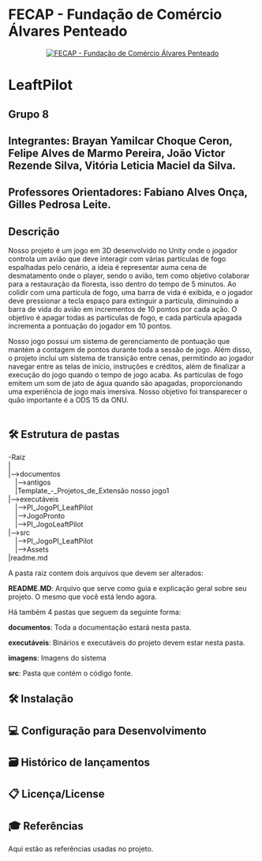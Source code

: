 # FECAP - Fundação de Comércio Álvares Penteado

<p align="center">
<a href= "https://www.fecap.br/"><img src="https://encrypted-tbn0.gstatic.com/images?q=tbn:ANd9GcRhZPrRa89Kma0ZZogxm0pi-tCn_TLKeHGVxywp-LXAFGR3B1DPouAJYHgKZGV0XTEf4AE&usqp=CAU" alt="FECAP - Fundação de Comércio Álvares Penteado" border="0"></a>
</p>

# LeaftPilot

## Grupo 8

## Integrantes: Brayan Yamilcar Choque Ceron, Felipe Alves de Marmo Pereira, João Victor Rezende Silva, Vitória Leticia Maciel da Silva.

## Professores Orientadores: Fabiano Alves Onça, Gilles Pedrosa Leite.
## Descrição

Nosso projeto é um jogo em 3D desenvolvido no Unity onde o jogador controla um avião que deve interagir com várias partículas de fogo espalhadas pelo cenário, a ideia é representar auma cena de desmatamento onde o player, sendo o avião, tem como objetivo colaborar para a restauração da floresta, isso dentro do tempo de 5 minutos. Ao colidir com uma partícula de fogo, uma barra de vida é exibida, e o jogador deve pressionar a tecla espaço para extinguir a partícula, diminuindo a barra de vida do avião em incrementos de 10 pontos por cada ação. O objetivo é apagar todas as partículas de fogo, e cada partícula apagada incrementa a pontuação do jogador em 10 pontos.

Nosso jogo possui um sistema de gerenciamento de pontuação que mantém a contagem de pontos durante toda a sessão de jogo. Além disso, o projeto inclui um sistema de transição entre cenas, permitindo ao jogador navegar entre as telas de início, instruções e créditos, além de finalizar a execução do jogo quando o tempo de jogo acaba. As partículas de fogo emitem um som de jato de água quando são apagadas, proporcionando uma experiência de jogo mais imersiva. Nosso objetivo foi transparecer o quão importante é a ODS 15 da ONU.
<br><br>

## 🛠 Estrutura de pastas

-Raiz<br>
|<br>
|-->documentos<br>
  &emsp;|-->antigos<br>
  &emsp;|Template_-_Projetos_de_Extensão nosso jogo1<br>
|-->executáveis<br>
  &emsp;|-->PI_JogoPI_LeaftPilot<br>
  &emsp;|-->JogoPronto<br>
  &emsp;|-->PI_JogoLeaftPilot<br>
|-->src<br>
  &emsp;|-->PI_JogoPI_LeaftPilot<br>
  &emsp;|-->Assets<br>
|readme.md<br>

A pasta raiz contem dois arquivos que devem ser alterados:

<b>README.MD</b>: Arquivo que serve como guia e explicação geral sobre seu projeto. O mesmo que você está lendo agora.

Há também 4 pastas que seguem da seguinte forma:

<b>documentos</b>: Toda a documentação estará nesta pasta.

<b>executáveis</b>: Binários e executáveis do projeto devem estar nesta pasta.

<b>imagens</b>: Imagens do sistema

<b>src</b>: Pasta que contém o código fonte.

## 🛠 Instalação

## 💻 Configuração para Desenvolvimento

## 🗃 Histórico de lançamentos

## 📋 Licença/License

## 🎓 Referências

Aqui estão as referências usadas no projeto.
